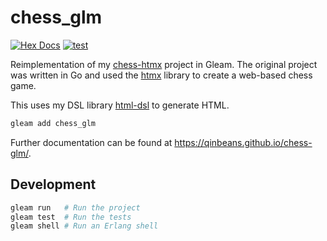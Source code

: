# chess_glm

[![Hex Docs](https://img.shields.io/badge/hex-docs-ffaff3)](https://qinbeans.github.io/chess-glm/)
[![test](https://github.com/Qinbeans/chess-glm/actions/workflows/test.yml/badge.svg)](https://github.com/Qinbeans/chess-glm/actions/workflows/test.yml)

Reimplementation of my [chess-htmx](https://github.com/Qinbeans/chess-htmx) project in Gleam. The original project was written in Go and used the [htmx](https://htmx.org/) library to create a web-based chess game.

This uses my DSL library [html-dsl](https://github.com/Qinbeans/html-dsl) to generate HTML.

```sh
gleam add chess_glm
```

Further documentation can be found at <https://qinbeans.github.io/chess-glm/>.

## Development

```sh
gleam run   # Run the project
gleam test  # Run the tests
gleam shell # Run an Erlang shell
```
